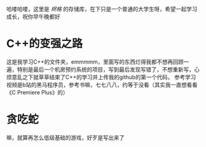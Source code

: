 哈喽哈喽，这里是 _烬格_ 的存储库，在下只是一个普通的大学生呀，希望一起学习成长，祝你早午晚都好

# C++的变强之路  
这是我学习C++的文件夹，emmmmm，里面写的东西烂得我都不想再回顾一遍，特别是最后一个机房预约系统的项目，写到最后发现写错了，不想重新写，心烦意乱之下就草草结束了C++的学习并上传我的github的第一个代码，
参考学习视频是b站的黑马程序员，参考书嘛，七七八八，约等于没看（其实我一直想看看《C Premiere Plus》的）

# 贪吃蛇
嘛，就算再怎么低级基础的游戏，好歹是写出来了
